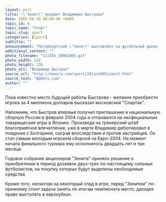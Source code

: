 ```yaml
---
layout: post
title: "\"Зенит\" продает Владимира Быстрова"
date: 2005-06-30 00:00:00 +0000
topic_id: 6
topic_name: "Спорт"
topic_slug: sport
categories: [sport]
subtitle: ""
announcement: "Петербургский \"Зенит\" выставляет на футбольный рынок трех игроков. Как стало известно агентству СПБ-ТАСС из источников, близких к руководству клуба, из \"Зенита\" уходят 18-летний нападающий Олег Кожанов, 20-летний полузащитник Олег Власов и игрок сборной России 21-летний полузащитник Владимир Быстров."
additional_content: ""
photo_filename: "111355_30062005.gif"
photo_width: 158
photo_height: 118
photo_alt: "Владимир Быстров"
source_url: "http://newsru.com/sport/29jun2005/zenit.html"
source_text: "NEWSru.com"
author: ""
---
```

Пока известно место будущей работы Быстрова - желание приобрести игрока за 4 миллиона долларов высказал московский "Спартак".

Напомним, что Быстров впервые получил приглашение в национальную сборную России в феврале 2004 года и отправился на неофициальные товарищеские игры в Японию. Произведя на тренерский штаб благоприятное впечатление, уже в марте Владимир дебютировал в поединке с Болгарией, сыграв впоследствии и против австрийцев. Он стал самым молодым игроком сборной на Евро-2004. На момент начала финального турнира ему исполнилось двадцать лет и три месяца.

Годовое собрание акционеров "Зенита" приняло решение о приобретении в период дозаявок двух-трех по-настоящему сильных футболистов, на покупку которых будут выделены необходимые средства.

Кроме того, несмотря на некоторый спад в игре, перед "Зенитом" по-прежнему стоит задача занять по итогам чемпионата место, дающее право выступать в еврокубках.
